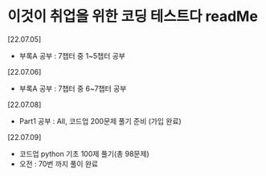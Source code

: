 # 이것이 취업을 위한 코딩 테스트다 readMe

 [22.07.05]

  - 부록A 공부 : 7챕터 중 1~5챕터 공부

 [22.07.06]

  - 부록A 공부 : 7챕터 중 6~7챕터 공부
  
 [22.07.08]
 
  - Part1 공부 : All, 코드업 200문제 풀기 준비 (가입 완료)

 [22.07.09]

  - 코드업 python 기초 100제 풀기(총 98문제)
  - 오전 : 70번 까지 풀이 완료
